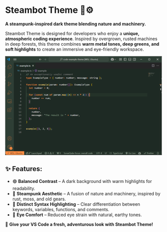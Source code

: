 # **Steambot Theme** 🌿⚙️

**A steampunk-inspired dark theme blending nature and machinery.**

Steambot Theme is designed for developers who enjoy a **unique, atmospheric coding experience**. Inspired by overgrown, rusted machines in deep forests, this theme combines **warm metal tones, deep greens, and soft highlights** to create an immersive and eye-friendly workspace.

![Steambot Theme Preview](./images/example.png)

## **✨ Features:**

- 🟢 **Balanced Contrast** – A dark background with warm highlights for readability.
- 🔧 **Steampunk Aesthetic** – A fusion of nature and machinery, inspired by rust, moss, and old gears.
- 🎨 **Distinct Syntax Highlighting** – Clear differentiation between keywords, variables, functions, and comments.
- 🌙 **Eye Comfort** – Reduced eye strain with natural, earthy tones.

🚀 **Give your VS Code a fresh, adventurous look with Steambot Theme!**
